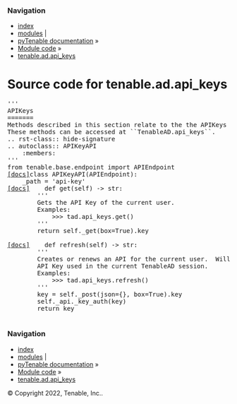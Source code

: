 <!DOCTYPE html>
<html lang="en">
  <head>
    <meta charset="utf-8" />
    <meta name="viewport" content="width=device-width, initial-scale=1.0" />
    <link rel="index" title="Index" href="../../../genindex.md" />
  </head><body>
    <div class="related" role="navigation" aria-label="related navigation">
      <h3>Navigation</h3>
      <ul>
        <li class="right" style="margin-right: 10px">
          <a href="../../../genindex.md" title="General Index"
             accesskey="I">index</a></li>
        <li class="right" >
          <a href="../../../py-modindex.md" title="Python Module Index"
             >modules</a> |</li>
        <li class="nav-item nav-item-0"><a href="../../../README.md">pyTenable  documentation</a> &#187;</li>
          <li class="nav-item nav-item-1"><a href="../../index.md" accesskey="U">Module code</a> &#187;</li>
        <li class="nav-item nav-item-this"><a href="">tenable.ad.api_keys</a></li> 
      </ul>
    </div>  
    <div class="document">
      <div class="documentwrapper">
          <div class="body" role="main">
  <h1>Source code for tenable.ad.api_keys</h1><div class="highlight"><pre>
<span></span><span class="sd">&#39;&#39;&#39;</span>
<span class="sd">APIKeys</span>
<span class="sd">=======</span>
<span class="sd">Methods described in this section relate to the the APIKeys API.</span>
<span class="sd">These methods can be accessed at ``TenableAD.api_keys``.</span>
<span class="sd">.. rst-class:: hide-signature</span>
<span class="sd">.. autoclass:: APIKeyAPI</span>
<span class="sd">    :members:</span>
<span class="sd">&#39;&#39;&#39;</span>
<span class="kn">from</span> <span class="nn">tenable.base.endpoint</span> <span class="kn">import</span> <span class="n">APIEndpoint</span>
<div class="viewcode-block" id="APIKeyAPI"><a class="viewcode-back" href="../../../tenable.ad.md#tenable.ad.api_keys.APIKeyAPI">[docs]</a><span class="k">class</span> <span class="nc">APIKeyAPI</span><span class="p">(</span><span class="n">APIEndpoint</span><span class="p">):</span>
    <span class="n">_path</span> <span class="o">=</span> <span class="s1">&#39;api-key&#39;</span>
<div class="viewcode-block" id="APIKeyAPI.get"><a class="viewcode-back" href="../../../tenable.ad.md#tenable.ad.api_keys.APIKeyAPI.get">[docs]</a>    <span class="k">def</span> <span class="nf">get</span><span class="p">(</span><span class="bp">self</span><span class="p">)</span> <span class="o">-&gt;</span> <span class="nb">str</span><span class="p">:</span>
        <span class="sd">&#39;&#39;&#39;</span>
<span class="sd">        Gets the API Key of the current user.</span>
<span class="sd">        Examples:</span>
<span class="sd">            &gt;&gt;&gt; tad.api_keys.get()</span>
<span class="sd">        &#39;&#39;&#39;</span>
        <span class="k">return</span> <span class="bp">self</span><span class="o">.</span><span class="n">_get</span><span class="p">(</span><span class="n">box</span><span class="o">=</span><span class="kc">True</span><span class="p">)</span><span class="o">.</span><span class="n">key</span></div>
<div class="viewcode-block" id="APIKeyAPI.refresh"><a class="viewcode-back" href="../../../tenable.ad.md#tenable.ad.api_keys.APIKeyAPI.refresh">[docs]</a>    <span class="k">def</span> <span class="nf">refresh</span><span class="p">(</span><span class="bp">self</span><span class="p">)</span> <span class="o">-&gt;</span> <span class="nb">str</span><span class="p">:</span>
        <span class="sd">&#39;&#39;&#39;</span>
<span class="sd">        Creates or renews an API for the current user.  Will also refresh the</span>
<span class="sd">        API Key used in the current TenableAD session.</span>
<span class="sd">        Examples:</span>
<span class="sd">            &gt;&gt;&gt; tad.api_keys.refresh()</span>
<span class="sd">        &#39;&#39;&#39;</span>
        <span class="n">key</span> <span class="o">=</span> <span class="bp">self</span><span class="o">.</span><span class="n">_post</span><span class="p">(</span><span class="n">json</span><span class="o">=</span><span class="p">{},</span> <span class="n">box</span><span class="o">=</span><span class="kc">True</span><span class="p">)</span><span class="o">.</span><span class="n">key</span>
        <span class="bp">self</span><span class="o">.</span><span class="n">_api</span><span class="o">.</span><span class="n">_key_auth</span><span class="p">(</span><span class="n">key</span><span class="p">)</span>
        <span class="k">return</span> <span class="n">key</span></div></div>
</pre></div>
            <div class="clearer"></div>
          </div>
      </div>
      <div class="clearer"></div>
    </div>
    <div class="related" role="navigation" aria-label="related navigation">
      <h3>Navigation</h3>
      <ul>
        <li class="right" style="margin-right: 10px">
          <a href="../../../genindex.md" title="General Index"
             >index</a></li>
        <li class="right" >
          <a href="../../../py-modindex.md" title="Python Module Index"
             >modules</a> |</li>
        <li class="nav-item nav-item-0"><a href="../../../README.md">pyTenable  documentation</a> &#187;</li>
          <li class="nav-item nav-item-1"><a href="../../index.md" >Module code</a> &#187;</li>
        <li class="nav-item nav-item-this"><a href="">tenable.ad.api_keys</a></li> 
      </ul>
    </div>
    <div class="footer" role="contentinfo">
        &#169; Copyright 2022, Tenable, Inc..
    </div>
  </body>
</html>